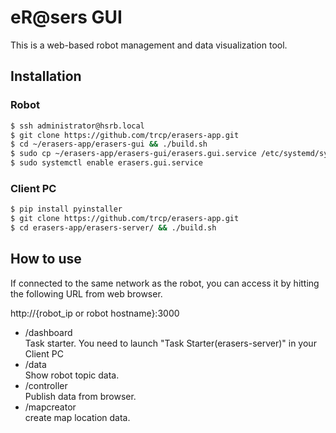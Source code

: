 # eR@sers GUI
This is a web-based robot management and data visualization tool.

## Installation
### Robot
```bash
$ ssh administrator@hsrb.local
$ git clone https://github.com/trcp/erasers-app.git
$ cd ~/erasers-app/erasers-gui && ./build.sh
$ sudo cp ~/erasers-app/erasers-gui/erasers.gui.service /etc/systemd/system
$ sudo systemctl enable erasers.gui.service
```

### Client PC
```bash
$ pip install pyinstaller
$ git clone https://github.com/trcp/erasers-app.git
$ cd erasers-app/erasers-server/ && ./build.sh
```
## How to use
If connected to the same network as the robot, you can access it by hitting the following URL from web browser.  

http://{robot_ip or robot hostname}:3000

- /dashboard  
Task starter.
You need to launch "Task Starter(erasers-server)" in your Client PC
- /data  
Show robot topic data.
- /controller  
Publish data from browser.
- /mapcreator  
create map location data.
